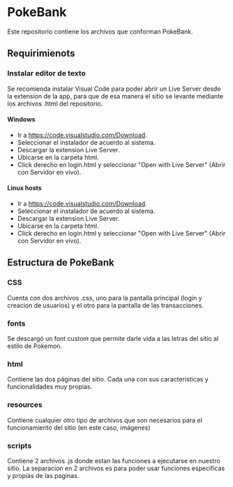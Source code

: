# PokeBank
Este repositorio contiene los archivos que conforman PokeBank.
## Requirimienots
### Instalar editor de texto
Se recomienda instalar Visual Code para poder abrir un Live Server desde la extension de la app, para que de esa manera el sitio se levante mediante los archivos .html del repositorio.
#### Windows
- Ir a https://code.visualstudio.com/Download.
- Seleccionar el instalador de acuerdo al sistema.
- Descargar la extension Live Server.
- Ubicarse en la carpeta html.
- Click derecho en login.html y seleccionar "Open with Live Server" (Abrir con Servidor en vivo).

#### Linux hosts
- Ir a https://code.visualstudio.com/Download.
- Seleccionar el instalador de acuerdo al sistema.
- Descargar la extension Live Server.
- Ubicarse en la carpeta html.
- Click derecho en login.html y seleccionar "Open with Live Server" (Abrir con Servidor en vivo).
## Estructura de PokeBank
### CSS
Cuenta con dos archivos .css, uno para la pantalla principal (login y creacion de usuarios) y el otro para la pantalla de las transacciones.
### fonts
Se descargó un font custom que permite darle vida a las letras del sitio al estilo de Pokemon.
### html
Contiene las dos páginas del sitio. Cada una con sus caracteristicas y funcionalidades muy propias.
### resources
Contiene cualquier otro tipo de archivos que son necesarios para el funcionamiento del sitio (en este caso, imágenes)
### scripts
Contiene 2 archivos .js donde estan las funciones a ejecutarse en nuestro sitio. La separacion en 2 archivos es para poder usar funciones especificas y propias de las paginas.